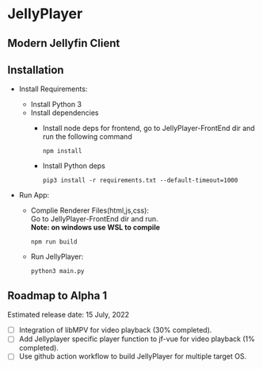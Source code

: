 # JellyPlayer

## Modern Jellyfin Client

## Installation

- Install Requirements:
  - Install Python 3
  - Install dependencies
    - Install node deps for frontend, go to JellyPlayer-FrontEnd dir and run the following command

      ```console
      npm install
      ```

    - Install Python deps

      ```console
      pip3 install -r requirements.txt --default-timeout=1000
      ```

- Run App:
  
  - Complie Renderer Files(html,js,css):\
    Go to JellyPlayer-FrontEnd dir and run.\
    **Note: on windows use WSL to compile**

    ```console
    npm run build 
    ```

  - Run JellyPlayer:

    ```console
    python3 main.py
    ```

<!-- - Build EXE:

  ```console
  pyinstaller --clean main.spec
  ```

  The .exe file will generate at dist/JellyPlayer -->

## Roadmap to Alpha 1

Estimated release date: 15 July, 2022

- [ ] Integration of libMPV for video playback (30% completed).
- [ ] Add Jellyplayer specific player function to jf-vue for video playback (1% completed).
- [ ] Use github action workflow to build JellyPlayer for multiple target OS.
